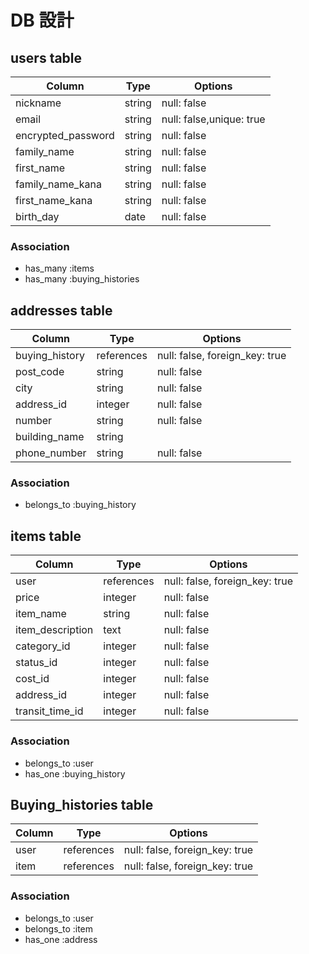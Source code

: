 # DB 設計

## users table

| Column             | Type                | Options                   |
|--------------------|---------------------|---------------------------|
| nickname           | string              | null: false               |
| email              | string              | null: false,unique: true  |
| encrypted_password | string              | null: false               |
| family_name        | string              | null: false               |
| first_name         | string              | null: false               |
| family_name_kana   | string              | null: false               |
| first_name_kana    | string              | null: false               |
| birth_day          | date                | null: false               |

### Association

* has_many :items
* has_many :buying_histories

## addresses table

| Column              | Type               | Options                        |
|---------------------|--------------------|--------------------------------|
| buying_history      | references         | null: false, foreign_key: true |
| post_code           | string             | null: false                    |
| city                | string             | null: false                    |
| address_id          | integer            | null: false                    |
| number              | string             | null: false                    |
| building_name       | string             |                                |
| phone_number        | string             | null: false                    |


### Association

* belongs_to :buying_history

## items table

| Column              | Type                | Options                            |
|---------------------|---------------------|------------------------------------|
| user                | references          | null: false, foreign_key: true     |
| price               | integer             | null: false                        |
| item_name           | string              | null: false                        |
| item_description    | text                | null: false                        |
| category_id         | integer             | null: false                        |
| status_id           | integer             | null: false                        |
| cost_id             | integer             | null: false                        |
| address_id          | integer             | null: false                        |
| transit_time_id     | integer             | null: false                        |

### Association

* belongs_to :user
* has_one :buying_history

## Buying_histories table

| Column              | Type                | Options                        |
|---------------------|---------------------|--------------------------------|
| user                | references          | null: false, foreign_key: true |
| item                | references          | null: false, foreign_key: true |

### Association

* belongs_to :user
* belongs_to :item
* has_one :address


